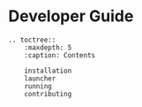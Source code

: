 # Developer Guide

```eval_rst
.. toctree::
    :maxdepth: 5
    :caption: Contents

    installation
    launcher
    running
    contributing
```